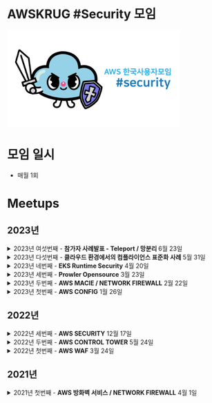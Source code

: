 # AWSKRUG #Security 모임 

<img src="https://github.com/awskrug/awskrug-digital-assets/raw/master/gurumi/security/security.png" width="400"/>

# 모임 일시
  - 매월 1회 

# Meetups

## 2023년

<details>
  <summary>2023년 여섯번째 - <b>참가자 사례발표 - Teleport / 망분리 </b> 6월 23일</summary>

  ### `발표 내용`
   * 오픈소스 접근제어 솔루션인 teleport 도입 검토 후기 및 고찰 - Jin (AWS 보안소모임 유저)
   * AWS Native 서비스를 이용한 망분리 환경 구축/운영 노하우와 한계 - 씬커 (AWS 보안소모임 유저)
</details>

<details>
  <summary>2023년 다섯번째 - <b>클라우드 환경에서의 컴플라이언스 표준화 사례</b> 5월 31일</summary>

  ### `발표 내용`
   * 클라우드 환경에서의 컴플라이언스 표준화 사례 - “NIST CSF” 를 활용한 클라우드에서의 표준 운영 방안 전략 - 장현호(AWS 보안소모임 오거나이저)
</details>

<details>
  <summary>2023년 네번째 - <b>EKS Runtime Security</b> 4월 20일</summary>

  ### `발표 내용`
   * EKS Runtime Security - Falco를 중심으로 - 이지영(백패커)
</details>

<details>
  <summary>2023년 세번째 - <b>Prowler Opensource</b> 3월 23일</summary>

  ### `발표 내용`
   * Prowler 오픈소스 소개 - 최재욱(AWS)
</details>

<details>
  <summary>2023년 두번째 - <b>AWS MACIE / NETWORK FIREWALL</b> 2월 22일</summary>

  ### `발표 내용`
   * AWS MAICE - 천강민(카카오뱅크)
   * AWS NETWORK FIREWALL - 박병화(AWS)
</details>

<details>
  <summary>2023년 첫번째 - <b>AWS CONFIG</b> 1월 26일</summary>

  ### `발표 내용`
   * AWS Config 이해 - 한현상(AWS)
   * AWS Config Operation with Lambda - 이종민(AWS)
</details>

## 2022년

<details>
  <summary>2022년 세번째 - <b>AWS SECURITY</b> 12월 17일</summary>

  ### `발표 내용`
   * Security Overview - 100 Level 의 AWS 환경의 보안 개념을 설명합니다.
   * Security 5 EPIC - 200 Level의 AWS 보안의 핵심 개념을 이해합니다.
   * AWS Incident Response Foundation
   * AWS Security Operation Hands-on
   * AWS Config: AWS Config 를 활용하여 보안감사활동의 개념을 이해하고, 대응 활동에 대한 운영 방안을 경험합니다.
   * AWS Incident Response Automation: AWS 환경에서의 보안 사고 발생시 탐지 방안과 사고 대응 방안에 대한 자동화 개념을 이해하고 구축하여 실시간으로 대응 현황을 파악합니다.
</details>

<details>
  <summary>2022년 두번째 - <b>AWS CONTROL TOWER</b> 5월 24일</summary>

  ### `발표 내용`
  * AWS Control Tower를 활용하여 Multi-Account 체계에서의 OU/Account 구성과 보안정책 배포, 네트워크 환경 구성 - 강세현(삼성SDS)

</details>

<details>
  <summary>2022년 첫번째 - <b>AWS WAF</b> 3월 24일</summary>

  ### `발표 내용`
   * AWS WAF V2의 구성 요소 / 설정 / Rule 검사로직 / 관리형 규칙 / Bot 탐지 기능 / 모니터링 및 리포팅 - 신은수(AWS)

</details>


## 2021년
<details>
  <summary>2021년 첫번째 - <b>AWS 방화벽 서비스 / NETWORK FIREWALL</b> 4월 1일</summary>

  ### `발표 내용`
   * AWS 환경에서 사용할 수 있는 방화벽 구축하기 / AWS NETWORK FIREWALL - 신은수(AWS)
</details>
